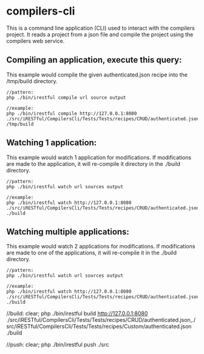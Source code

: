 # compilers-cli
This is a command line application (CLI) used to interact with the compilers project.  It reads a project from a json file and compile the project using the compilers web service.

## Compiling an application, execute this query:
This example would compile the given authenticated.json recipe into the /tmp/build directory.
```
//pattern:
php ./bin/irestful compile url source output

//example:
php ./bin/irestful compile http://127.0.0.1:8080 ./src/iRESTful/CompilersCli/Tests/Tests/recipes/CRUD/authenticated.json /tmp/build
```


## Watching 1 application:
This example would watch 1 application for modifications.  If modifications are made to the application, it will re-compile it directory in the ./build directory.
```
//pattern:
php ./bin/irestful watch url sources output

//example:
php ./bin/irestful watch http://127.0.0.1:8080 ./src/iRESTful/CompilersCli/Tests/Tests/recipes/CRUD/authenticated.json ./build
```

## Watching multiple applications:
This example would watch 2 applications for modifications.  If modifications are made to one of the applications, it will re-compile it in the ./build directory.
```
//pattern:
php ./bin/irestful watch url sources output

//example:
php ./bin/irestful watch http://127.0.0.1:8080 ./src/iRESTful/CompilersCli/Tests/Tests/recipes/CRUD/authenticated.json,./src/iRESTful/CompilersCli/Tests/Tests/recipes/Custom/authenticated.json ./build
```

//build:
clear; php ./bin/irestful build http://127.0.0.1:8080 ./src/iRESTful/CompilersCli/Tests/Tests/recipes/CRUD/authenticated.json,./src/iRESTful/CompilersCli/Tests/Tests/recipes/Custom/authenticated.json ./build

//push:
clear; php ./bin/irestful push ./src

